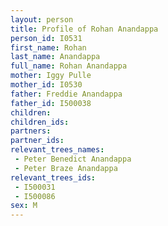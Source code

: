 ```yaml
---
layout: person
title: Profile of Rohan Anandappa
person_id: I0531
first_name: Rohan
last_name: Anandappa
full_name: Rohan Anandappa
mother: Iggy Pulle
mother_id: I0530
father: Freddie Anandappa
father_id: I500038
children:
children_ids:
partners:
partner_ids:
relevant_trees_names:
 - Peter Benedict Anandappa
 - Peter Braze Anandappa
relevant_trees_ids:
 - I500031
 - I500086
sex: M
---
```


